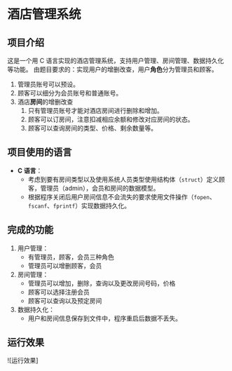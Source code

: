 # 酒店管理系统

## 项目介绍
这是一个用 C 语言实现的酒店管理系统，支持用户管理、房间管理、数据持久化等功能。
由题目要求的：实现用户的增删改查，用户**角色**分为管理员和顾客。
   1. 管理员账号可以预设。
   2. 顾客可以细分为会员账号和普通账号。
2. 酒店**房间**的增删改查
   1. 只有管理员账号才能对酒店房间进行删除和增加。
   2. 顾客可以订房间，注意扣减相应余额和修改对应房间的状态。
   3. 顾客可以查询房间的类型、价格、剩余数量等。

## 项目使用的语言
- **C 语言**：
  - 考虑到要有房间类型以及使用系统人员类型使用结构体（`struct`）定义顾客，管理员（admin），会员和房间的数据模型。
  - 根据程序关闭后用户房间信息不会流失的要求使用文件操作（`fopen`、`fscanf`、`fprintf`）实现数据持久化。
## 完成的功能
1. 用户管理：
   - 有管理员，顾客，会员三种角色
   - 管理员可以增删顾客，会员
2. 房间管理：
   - 管理员可以增加，删除，查询以及更改房间号码，价格
   - 顾客可以选择注册会员
   - 顾客可以查询以及预定房间
3. 数据持久化：
   - 用户和房间信息保存到文件中，程序重启后数据不丢失。

## 运行效果
![运行效果]
